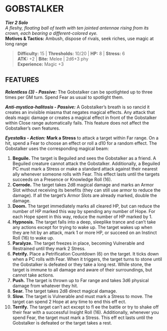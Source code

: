 # GOBSTALKER

***Tier 2 Solo***  
*A fleshy, floating ball of teeth with ten jointed antennae rising from its crown, each bearing a different-colored eye.*  
**Motives & Tactics:** Ambush, dispose of rivals, seek riches, use magic at long range

> **Difficulty:** 15 | **Thresholds:** 10/20 | **HP:** 8 | **Stress:** 6  
> **ATK:** +2 | **Bite:** Melee | 2d6+3 phy  
> **Experience:** Magic +3

## FEATURES

***Relentless (3) - Passive:*** The Gobstalker can be spotlighted up to three times per GM turn. Spend Fear as usual to spotlight them.

***Anti-mystica-halitosis - Passive:*** A Gobstalker’s breath is so rancid it creates an invisible miasma that negates magical effects. Any attack that deals magic damage or creates a magical effect in front of the Gobstalker within Close range automatically fails. This feature does not affect the Gobstalker’s own features.

***Eyestalks - Action:*** **Mark a Stress** to attack a target within Far range. On a hit, spend a Fear to choose an effect or roll a d10 for a random effect. The Gobstalker uses the corresponding magical beam:
1. **Beguile.** The target is Beguiled and sees the Gobstalker as a friend. A Beguiled creature cannot attack the Gobstalker. Additionally, a Beguiled PC must mark a Stress or make a standard attack against their nearest ally whenever someone rolls with Fear. This effect lasts until the targets succeeds on a Presence or Knowledge Roll (16).
2. **Corrode.** The target takes 2d8 magical damage and marks an Armor Slot without receiving its benefits (they can still use armor to reduce the damage). If all the target’s Armor Slots are already marked, double the damage.
3. **Doom.** The target immediately marks all cleared HP, but can reduce the number of HP marked this way by spending any number of Hope. For each Hope spent in this way, reduce the number of HP marked by 1.
4. **Hypnosis.** The target falls into a deep, sleeplike trance and can’t take any actions except for trying to wake up. The target wakes up when they are hit by an attack, mark 1 or more HP, or succeed on an Instinct Roll (16) to wake up.
5. **Paralyze.** The target freezes in place, becoming Vulnerable and Restrained until they mark 2 Stress.
6. **Petrify.** Place a Petrification Countdown (6) on the target. It ticks down when a PC rolls with Fear. When it triggers, the target turns to stone until the Gobstalker is defeated or they take a long rest. While stone, the target is immune to all damage and aware of their surroundings, but cannot take actions.
7. **Push.** The target is thrown up to Far range and takes 3d6 physical damage from whatever they hit.
8. **Sear.** The target takes 2d8 direct magical damage.
9. **Slow.** The target is Vulnerable and must mark a Stress to move. The target can spend 2 Hope at any time to end this eff ect.
10. **Terrify.** The target can’t act except to fl ee the battle or try to shake off their fear with a successful Insight Roll (16). Additionally, whenever you spend Fear, the target must mark a Stress. This eff ect lasts until the Gobstalker is defeated or the target takes a rest.